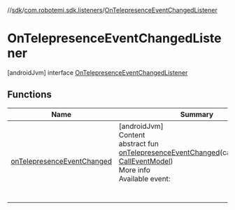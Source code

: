 //[sdk](../../../index.md)/[com.robotemi.sdk.listeners](../index.md)/[OnTelepresenceEventChangedListener](index.md)



# OnTelepresenceEventChangedListener  
 [androidJvm] interface [OnTelepresenceEventChangedListener](index.md)   


## Functions  
  
|  Name |  Summary | 
|---|---|
| <a name="com.robotemi.sdk.listeners/OnTelepresenceEventChangedListener/onTelepresenceEventChanged/#com.robotemi.sdk.model.CallEventModel/PointingToDeclaration/"></a>[onTelepresenceEventChanged](on-telepresence-event-changed.md)| <a name="com.robotemi.sdk.listeners/OnTelepresenceEventChangedListener/onTelepresenceEventChanged/#com.robotemi.sdk.model.CallEventModel/PointingToDeclaration/"></a>[androidJvm]  <br>Content  <br>abstract fun [onTelepresenceEventChanged](on-telepresence-event-changed.md)(callEventModel: [CallEventModel](../../com.robotemi.sdk.model/-call-event-model/index.md))  <br>More info  <br>Available event:  <br><br><br>|


